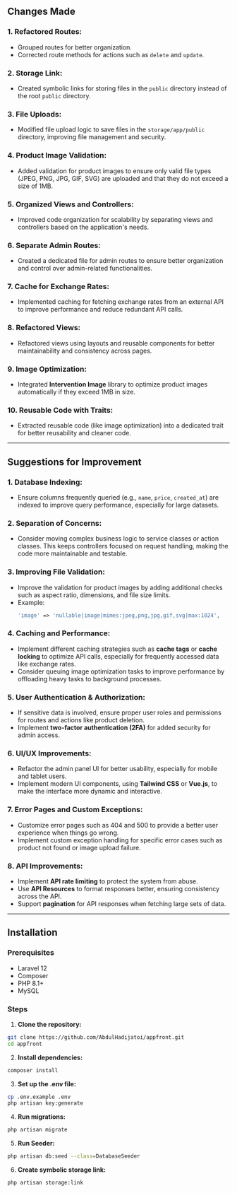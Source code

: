 ## Changes Made

### 1. **Refactored Routes:**
   - Grouped routes for better organization.
   - Corrected route methods for actions such as `delete` and `update`.

### 2. **Storage Link:**
   - Created symbolic links for storing files in the `public` directory instead of the root `public` directory.

### 3. **File Uploads:**
   - Modified file upload logic to save files in the `storage/app/public` directory, improving file management and security.

### 4. **Product Image Validation:**
   - Added validation for product images to ensure only valid file types (JPEG, PNG, JPG, GIF, SVG) are uploaded and that they do not exceed a size of 1MB.

### 5. **Organized Views and Controllers:**
   - Improved code organization for scalability by separating views and controllers based on the application's needs.

### 6. **Separate Admin Routes:**
   - Created a dedicated file for admin routes to ensure better organization and control over admin-related functionalities.

### 7. **Cache for Exchange Rates:**
   - Implemented caching for fetching exchange rates from an external API to improve performance and reduce redundant API calls.

### 8. **Refactored Views:**
   - Refactored views using layouts and reusable components for better maintainability and consistency across pages.

### 9. **Image Optimization:**
   - Integrated **Intervention Image** library to optimize product images automatically if they exceed 1MB in size.

### 10. **Reusable Code with Traits:**
   - Extracted reusable code (like image optimization) into a dedicated trait for better reusability and cleaner code.

---

## Suggestions for Improvement

### 1. **Database Indexing:**
   - Ensure columns frequently queried (e.g., `name`, `price`, `created_at`) are indexed to improve query performance, especially for large datasets.

### 2. **Separation of Concerns:**
   - Consider moving complex business logic to service classes or action classes. This keeps controllers focused on request handling, making the code more maintainable and testable.

### 3. **Improving File Validation:**
   - Improve the validation for product images by adding additional checks such as aspect ratio, dimensions, and file size limits. 
   - Example:
     ```php
     'image' => 'nullable|image|mimes:jpeg,png,jpg,gif,svg|max:1024',
     ```

### 4. **Caching and Performance:**
   - Implement different caching strategies such as **cache tags** or **cache locking** to optimize API calls, especially for frequently accessed data like exchange rates.
   - Consider queuing image optimization tasks to improve performance by offloading heavy tasks to background processes.

### 5. **User Authentication & Authorization:**
   - If sensitive data is involved, ensure proper user roles and permissions for routes and actions like product deletion.
   - Implement **two-factor authentication (2FA)** for added security for admin access.

### 6. **UI/UX Improvements:**
   - Refactor the admin panel UI for better usability, especially for mobile and tablet users.
   - Implement modern UI components, using **Tailwind CSS** or **Vue.js**, to make the interface more dynamic and interactive.

### 7. **Error Pages and Custom Exceptions:**
   - Customize error pages such as 404 and 500 to provide a better user experience when things go wrong.
   - Implement custom exception handling for specific error cases such as product not found or image upload failure.

### 8. **API Improvements:**
   - Implement **API rate limiting** to protect the system from abuse.
   - Use **API Resources** to format responses better, ensuring consistency across the API.
   - Support **pagination** for API responses when fetching large sets of data.

---

## Installation

### Prerequisites
- Laravel 12
- Composer
- PHP 8.1+
- MySQL

### Steps

1. **Clone the repository:**
  ```bash
  git clone https://github.com/AbdulHadijatoi/appfront.git
  cd appfront
  ```

2. **Install dependencies:**
  ```bash
  composer install
  ```

3. **Set up the .env file:**
  ```bash
  cp .env.example .env
  php artisan key:generate
  ```

4. **Run migrations:**
  ```bash
  php artisan migrate
  ```

5. **Run Seeder:**
  ```bash
  php artisan db:seed --class=DatabaseSeeder
  ```

6. **Create symbolic storage link:**
  ```bash
  php artisan storage:link
  ```